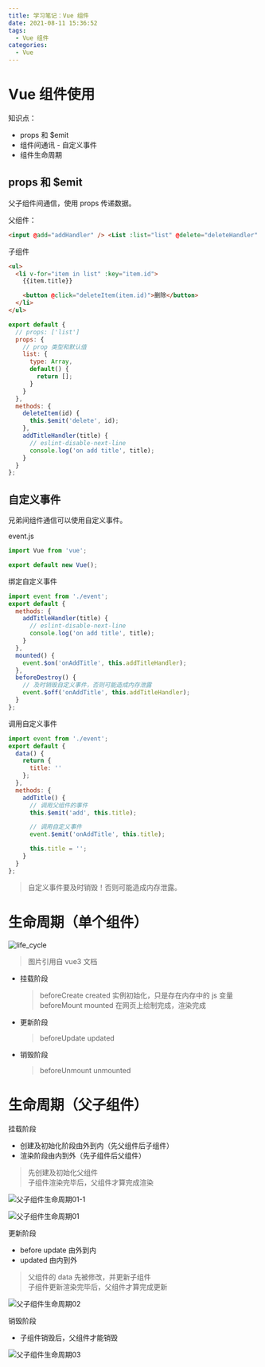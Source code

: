 ```yaml
---
title: 学习笔记：Vue 组件
date: 2021-08-11 15:36:52
tags:
  - Vue 组件
categories:
  - Vue
---
```


# Vue 组件使用

知识点：

- props 和 $emit
- 组件间通讯 - 自定义事件
- 组件生命周期

## props 和 $emit

父子组件间通信，使用 props 传递数据。

父组件：

```html
<input @add="addHandler" /> <List :list="list" @delete="deleteHandler" />
```

子组件

```html
<ul>
  <li v-for="item in list" :key="item.id">
    {{item.title}}

    <button @click="deleteItem(item.id)">删除</button>
  </li>
</ul>
```

```javascript
export default {
  // props: ['list']
  props: {
    // prop 类型和默认值
    list: {
      type: Array,
      default() {
        return [];
      }
    }
  },
  methods: {
    deleteItem(id) {
      this.$emit('delete', id);
    },
    addTitleHandler(title) {
      // eslint-disable-next-line
      console.log('on add title', title);
    }
  }
};
```

## 自定义事件

兄弟间组件通信可以使用自定义事件。

event.js

```javascript
import Vue from 'vue';

export default new Vue();
```

绑定自定义事件

```javascript
import event from './event';
export default {
  methods: {
    addTitleHandler(title) {
      // eslint-disable-next-line
      console.log('on add title', title);
    }
  },
  mounted() {
    event.$on('onAddTitle', this.addTitleHandler);
  },
  beforeDestroy() {
    // 及时销毁自定义事件，否则可能造成内存泄露
    event.$off('onAddTitle', this.addTitleHandler);
  }
};
```

调用自定义事件

```javascript
import event from './event';
export default {
  data() {
    return {
      title: ''
    };
  },
  methods: {
    addTitle() {
      // 调用父组件的事件
      this.$emit('add', this.title);

      // 调用自定义事件
      event.$emit('onAddTitle', this.title);

      this.title = '';
    }
  }
};
```

> 自定义事件要及时销毁！否则可能造成内存泄露。

# 生命周期（单个组件）

![life_cycle](https://vue3js.cn/docs/zh/images/lifecycle.png)

> 图片引用自 vue3 文档

- 挂载阶段
  > beforeCreate created 实例初始化，只是存在内存中的 js 变量  
  > beforeMount mounted 在网页上绘制完成，渲染完成
- 更新阶段
  > beforeUpdate updated
- 销毁阶段
  > beforeUnmount unmounted

# 生命周期（父子组件）

挂载阶段

- 创建及初始化阶段由外到内（先父组件后子组件）
- 渲染阶段由内到外（先子组件后父组件）

> 先创建及初始化父组件  
> 子组件渲染完毕后，父组件才算完成渲染

![父子组件生命周期01-1](vue_lifecycle_01-1.png)

![父子组件生命周期01](vue_lifecycle_01.png)

更新阶段

- before update 由外到内
- updated 由内到外

> 父组件的 data 先被修改，并更新子组件  
> 子组件更新渲染完毕后，父组件才算完成更新

![父子组件生命周期02](vue_lifecycle_02.png)

销毁阶段

- 子组件销毁后，父组件才能销毁

![父子组件生命周期03](vue_lifecycle_03.png)
